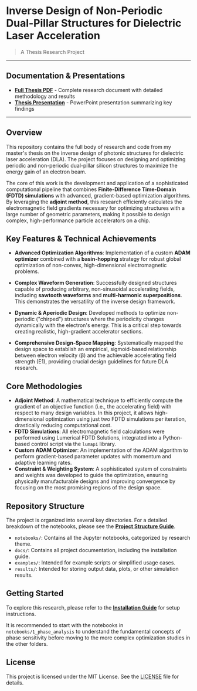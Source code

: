 # Inverse Design of Non-Periodic Dual-Pillar Structures for Dielectric Laser Acceleration
> A Thesis Research Project

---

## Documentation & Presentations

- **[Full Thesis PDF](docs/master_thesis.pdf)** - Complete research document with detailed methodology and results
- **[Thesis Presentation](docs/master_thesis_presentation.pptx)** - PowerPoint presentation summarizing key findings

---

## Overview

This repository contains the full body of research and code from my master's thesis on the inverse design of photonic structures for dielectric laser acceleration (DLA). The project focuses on designing and optimizing periodic and non-periodic dual-pillar silicon structures to maximize the energy gain of an electron beam.

The core of this work is the development and application of a sophisticated computational pipeline that combines **Finite-Difference Time-Domain (FDTD) simulations** with advanced, gradient-based optimization algorithms. By leveraging the **adjoint method**, this research efficiently calculates the electromagnetic field gradients necessary for optimizing structures with a large number of geometric parameters, making it possible to design complex, high-performance particle accelerators on a chip.

## Key Features & Technical Achievements

-   **Advanced Optimization Algorithms**: Implementation of a custom **ADAM optimizer** combined with a **basin-hopping** strategy for robust global optimization of non-convex, high-dimensional electromagnetic problems.

-   **Complex Waveform Generation**: Successfully designed structures capable of producing arbitrary, non-sinusoidal accelerating fields, including **sawtooth waveforms** and **multi-harmonic superpositions**. This demonstrates the versatility of the inverse design framework.

-   **Dynamic & Aperiodic Design**: Developed methods to optimize non-periodic ("chirped") structures where the periodicity changes dynamically with the electron's energy. This is a critical step towards creating realistic, high-gradient accelerator sections.

-   **Comprehensive Design-Space Mapping**: Systematically mapped the design space to establish an empirical, sigmoid-based relationship between electron velocity (β) and the achievable accelerating field strength (E1), providing crucial design guidelines for future DLA research.

## Core Methodologies

-   **Adjoint Method**:  A mathematical technique to efficiently compute the gradient of an objective function (i.e., the accelerating field) with respect to many design variables. In this project, it allows high-dimensional optimization using just two FDTD simulations per iteration, drastically reducing computational cost.
-   **FDTD Simulations**: All electromagnetic field calculations were performed using Lumerical FDTD Solutions, integrated into a Python-based control script via the `lumapi` library.
-   **Custom ADAM Optimizer**: An implementation of the ADAM algorithm to perform gradient-based parameter updates with momentum and adaptive learning rates.
-   **Constraint & Weighting System**: A sophisticated system of constraints and weights was developed to guide the optimization, ensuring physically manufacturable designs and improving convergence by focusing on the most promising regions of the design space.

## Repository Structure

The project is organized into several key directories. For a detailed breakdown of the notebooks, please see the **[Project Structure Guide](docs/PROJECT_STRUCTURE.md)**.

-   `notebooks/`: Contains all the Jupyter notebooks, categorized by research theme.
-   `docs/`: Contains all project documentation, including the installation guide.
-   `examples/`: Intended for example scripts or simplified usage cases.
-   `results/`: Intended for storing output data, plots, or other simulation results.

## Getting Started

To explore this research, please refer to the **[Installation Guide](docs/INSTALLATION.md)** for setup instructions.

It is recommended to start with the notebooks in `notebooks/1_phase_analysis` to understand the fundamental concepts of phase sensitivity before moving to the more complex optimization studies in the other folders.

## License

This project is licensed under the MIT License. See the [LICENSE](LICENSE) file for details. 